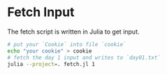 # Fetch Input

The fetch script is written in Julia to get input.

```bash
# put your `Cookie` into file `cookie`
echo "your cookie" > cookie
# fetch the day 1 input and writes to `day01.txt`
julia --project=. fetch.jl 1
```

